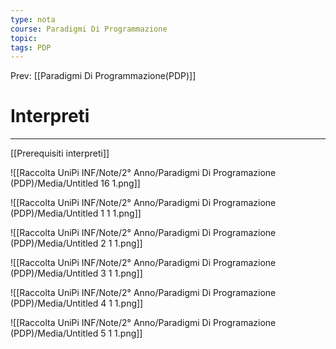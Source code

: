 ```yaml
---
type: nota
course: Paradigmi Di Programmazione
topic: 
tags: PDP
---
```


Prev: [[Paradigmi Di Programmazione(PDP)]]

# Interpreti
---
[[Prerequisiti interpreti]]

![[Raccolta UniPi INF/Note/2° Anno/Paradigmi Di Programazione (PDP)/Media/Untitled 16 1.png]]

![[Raccolta UniPi INF/Note/2° Anno/Paradigmi Di Programazione (PDP)/Media/Untitled 1 1 1.png]]

![[Raccolta UniPi INF/Note/2° Anno/Paradigmi Di Programazione (PDP)/Media/Untitled 2 1 1.png]]

![[Raccolta UniPi INF/Note/2° Anno/Paradigmi Di Programazione (PDP)/Media/Untitled 3 1 1.png]]

![[Raccolta UniPi INF/Note/2° Anno/Paradigmi Di Programazione (PDP)/Media/Untitled 4 1 1.png]]

![[Raccolta UniPi INF/Note/2° Anno/Paradigmi Di Programazione (PDP)/Media/Untitled 5 1 1.png]]
